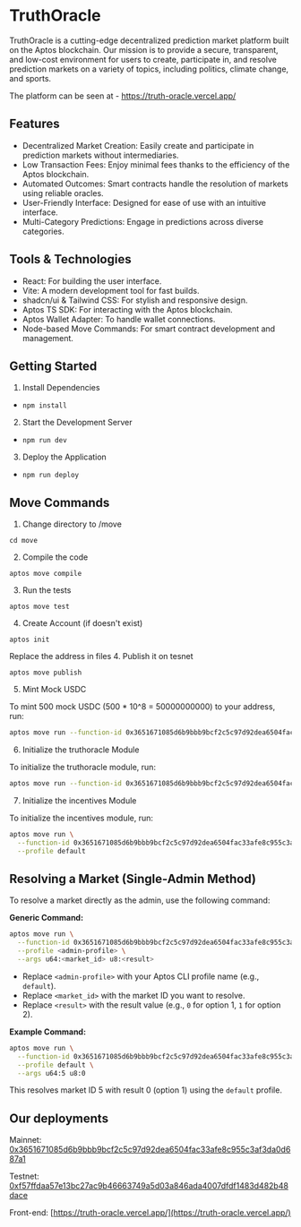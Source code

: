 # TruthOracle
TruthOracle is a cutting-edge decentralized prediction market platform built on the Aptos blockchain. Our mission is to provide a secure, transparent, and low-cost environment for users to create, participate in, and resolve prediction markets on a variety of topics, including politics, climate change, and sports.

The platform can be seen at - https://truth-oracle.vercel.app/

## Features
- Decentralized Market Creation: Easily create and participate in prediction markets without intermediaries.
- Low Transaction Fees: Enjoy minimal fees thanks to the efficiency of the Aptos blockchain.
- Automated Outcomes: Smart contracts handle the resolution of markets using reliable oracles.
- User-Friendly Interface: Designed for ease of use with an intuitive interface.
- Multi-Category Predictions: Engage in predictions across diverse categories.

## Tools & Technologies
- React: For building the user interface.
- Vite: A modern development tool for fast builds.
- shadcn/ui & Tailwind CSS: For stylish and responsive design.
- Aptos TS SDK: For interacting with the Aptos blockchain.
- Aptos Wallet Adapter: To handle wallet connections.
- Node-based Move Commands: For smart contract development and management.

## Getting Started
1. Install Dependencies

- `npm install`

2. Start the Development Server
- `npm run dev`
3. Deploy the Application

- `npm run deploy`

## Move Commands
1. Change directory to /move
```
cd move
```
2. Compile the code
```
aptos move compile
```
3. Run the tests
```
aptos move test
```
4. Create Account (if doesn't exist)
```
aptos init
```
Replace the address in files
4. Publish it on tesnet
```
aptos move publish
```
5. Mint Mock USDC

To mint 500 mock USDC (500 * 10^8 = 50000000000) to your address, run:
```sh
aptos move run --function-id 0x3651671085d6b9bbb9bcf2c5c97d92dea6504fac33afe8c955c3af3da0d687a1::usdc::mint --profile default --args address:0x3651671085d6b9bbb9bcf2c5c97d92dea6504fac33afe8c955c3af3da0d687a1 u64:50000000000
```

6. Initialize the truthoracle Module

To initialize the truthoracle module, run:
```sh
aptos move run --function-id 0x3651671085d6b9bbb9bcf2c5c97d92dea6504fac33afe8c955c3af3da0d687a1::truthoracle::init_module --profile default
```

7. Initialize the incentives Module

To initialize the incentives module, run:
```sh
aptos move run \
  --function-id 0x3651671085d6b9bbb9bcf2c5c97d92dea6504fac33afe8c955c3af3da0d687a1::incentives::initialize \
  --profile default
```

## Resolving a Market (Single-Admin Method)

To resolve a market directly as the admin, use the following command:

**Generic Command:**
```sh
aptos move run \
  --function-id 0x3651671085d6b9bbb9bcf2c5c97d92dea6504fac33afe8c955c3af3da0d687a1::truthoracle::record_result \
  --profile <admin-profile> \
  --args u64:<market_id> u8:<result>
```
- Replace `<admin-profile>` with your Aptos CLI profile name (e.g., `default`).
- Replace `<market_id>` with the market ID you want to resolve.
- Replace `<result>` with the result value (e.g., `0` for option 1, `1` for option 2).

**Example Command:**
```sh
aptos move run \
  --function-id 0x3651671085d6b9bbb9bcf2c5c97d92dea6504fac33afe8c955c3af3da0d687a1::truthoracle::record_result \
  --profile default \
  --args u64:5 u8:0
```
This resolves market ID 5 with result 0 (option 1) using the `default` profile.

## Our deployments

Mainnet: [0x3651671085d6b9bbb9bcf2c5c97d92dea6504fac33afe8c955c3af3da0d687a1](https://explorer.aptoslabs.com/account/0x3651671085d6b9bbb9bcf2c5c97d92dea6504fac33afe8c955c3af3da0d687a1?network=mainnet)

Testnet: [0xf57ffdaa57e13bc27ac9b46663749a5d03a846ada4007dfdf1483d482b48dace](https://explorer.aptoslabs.com/account/0xf57ffdaa57e13bc27ac9b46663749a5d03a846ada4007dfdf1483d482b48dace?network=testnet)

Front-end: [https://truth-oracle.vercel.app/](https://truth-oracle.vercel.app/)

